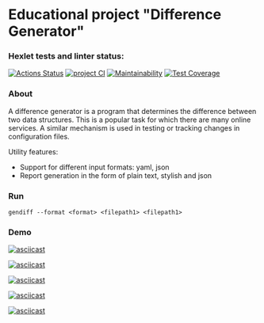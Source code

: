 # Educational project "Difference Generator"

### Hexlet tests and linter status:

[![Actions Status](https://github.com/witcher3025/frontend-project-46/workflows/hexlet-check/badge.svg)](https://github.com/witcher3025/frontend-project-46/actions)    [![project CI](https://github.com/witcher3025/frontend-project-46/actions/workflows/project%20CI.yml/badge.svg)](https://github.com/witcher3025/frontend-project-46/actions/workflows/project%20CI.yml) [![Maintainability](https://api.codeclimate.com/v1/badges/f79b86fa3a265930db2e/maintainability)](https://codeclimate.com/github/witcher3025/frontend-project-46/maintainability)  [![Test Coverage](https://api.codeclimate.com/v1/badges/f79b86fa3a265930db2e/test_coverage)](https://codeclimate.com/github/witcher3025/frontend-project-46/test_coverage)

### About

A difference generator is a program that determines the difference between two data structures. This is a popular task for which there are many online services. A similar mechanism is used in testing or tracking changes in configuration files.

Utility features:

- Support for different input formats: yaml, json
- Report generation in the form of plain text, stylish and json

### Run

    gendiff --format <format> <filepath1> <filepath1>

### Demo

[![asciicast](https://asciinema.org/a/590734.svg)](https://asciinema.org/a/590734)

[![asciicast](https://asciinema.org/a/590842.svg)](https://asciinema.org/a/590842)

[![asciicast](https://asciinema.org/a/591157.svg)](https://asciinema.org/a/591157)

[![asciicast](https://asciinema.org/a/591211.svg)](https://asciinema.org/a/591211)

[![asciicast](https://asciinema.org/a/591226.svg)](https://asciinema.org/a/591226)